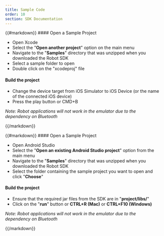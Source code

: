 ```yaml
---
title: Sample Code
order: 10
section: SDK Documentation
---
```


<div class="objective-c swift language-only" markdown="1">
{{#markdown}}
#### Open a Sample Project

 - Open Xcode
 - Select the "**Open another project**" option on the main menu
 - Navigate to the "**Samples**" directory that was unzipped when you downloaded the Robot SDK
 - Select a sample folder to open
 - Double click on the "xcodeproj" file

#### Build the project

 - Change the device target from iOS Simulator to iOS Device (or the name of the connected iOS device)
 - Press the play button or CMD+B

 *Note: Robot applications will not work in the emulator due to the dependency on Bluetooth*

{{/markdown}}
</div>

<div class="java language-only" markdown="1">
{{#markdown}}
#### Open a Sample Project

 - Open Android Studio
 - Select the "**Open an existing Android Studio project**" option from the main menu
 - Navigate to the "**Samples**" directory that was unzipped when you downloaded the Robot SDK
 - Select the folder containing the sample project you want to open and click "**Choose**"

#### Build the project

 - Ensure that the required jar files from the SDK are in "**project/libs/**"
 - Click on the "**run**" button or **CTRL+R (Mac)** or **CTRL+F10 (Windows)**

 *Note: Robot applications will not work in the emulator due to the dependency on Bluetooth*

{{/markdown}}
</div>